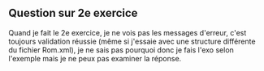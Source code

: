 ## Question sur 2e exercice
Quand je fait le 2e exercice, je ne vois pas les messages d'erreur, c'est toujours validation réussie (même si j'essaie avec une structure différente du fichier Rom.xml), je ne sais pas pourquoi donc je fais l'exo selon l'exemple mais je ne peux pas examiner la réponse.